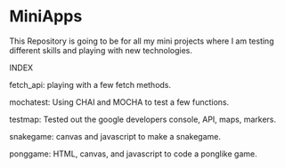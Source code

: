 # MiniApps

This Repository is going to be for all my mini projects where I am testing different skills and playing with new technologies.  

INDEX

fetch_api: playing with a few fetch methods.

mochatest: Using CHAI and MOCHA to test a few functions.

testmap: Tested out the google developers console, API, maps, markers.

snakegame: canvas and javascript to make a snakegame.

ponggame: HTML, canvas, and javascript to code a ponglike game.




